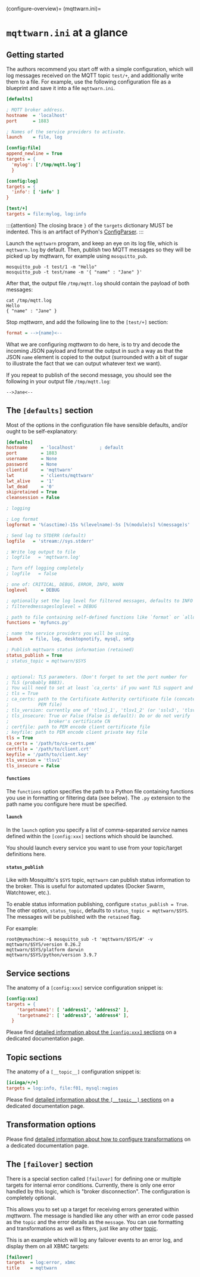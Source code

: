 (configure-overview)=
(mqttwarn.ini)=
# `mqttwarn.ini` at a glance

## Getting started

The authors recommend you start off with a simple configuration, which will log 
messages received on the MQTT topic `test/+`, and additionally write them to a
file. For example, use the following configuration file as a blueprint and save
it into a file `mqttwarn.ini`.

```ini
[defaults]

; MQTT broker address.
hostname  = 'localhost'
port      = 1883

; Names of the service providers to activate.
launch	  = file, log

[config:file]
append_newline = True
targets = {
  'mylog': ['/tmp/mqtt.log']
  }

[config:log]
targets = {
  'info': [ 'info' ]
}

[test/+]
targets = file:mylog, log:info
```

:::{attention}
The closing brace `}` of the `targets` dictionary MUST be indented. This is an
artifact of Python's [ConfigParser](inv:python#library/configparser).
:::

Launch the `mqttwarn` program, and keep an eye on its log file, which is 
`mqttwarn.log` by default. Then, publish two MQTT messages so they will be
picked up by mqttwarn, for example using `mosquitto_pub`.
```
mosquitto_pub -t test/1 -m "Hello"
mosquitto_pub -t test/name -m '{ "name" : "Jane" }'
```

After that, the output file `/tmp/mqtt.log` should contain the payload of both
messages:
```shell
cat /tmp/mqtt.log
Hello
{ "name" : "Jane" }
```

Stop _mqttwarn_, and add the following line to the `[test/+]` section:
```ini
format = -->{name}<--
```

What we are configuring _mqttwarn_ to do here, is to try and decode the incoming
JSON payload and format the output in such a way as that the JSON `name` element 
is copied to the output (surrounded with a bit of sugar to illustrate the fact 
that we can output whatever text we want).

If you repeat to publish of the second message, you should see the following in
your output file `/tmp/mqtt.log`:
```text
-->Jane<--
```

## The `[defaults]` section

Most of the options in the configuration file have sensible defaults, and/or ought to be self-explanatory:

```ini
[defaults]
hostname     = 'localhost'         ; default
port         = 1883
username     = None
password     = None
clientid     = 'mqttwarn'
lwt          = 'clients/mqttwarn'
lwt_alive    = '1'
lwt_dead     = '0'
skipretained = True
cleansession = False

; logging

; Log format
logformat = '%(asctime)-15s %(levelname)-5s [%(module)s] %(message)s'

; Send log to STDERR (default)
logfile   = 'stream://sys.stderr'

; Write log output to file
; logfile   = 'mqttwarn.log'

; Turn off logging completely
; logfile   = false

; one of: CRITICAL, DEBUG, ERROR, INFO, WARN
loglevel     = DEBUG

; optionally set the log level for filtered messages, defaults to INFO
; filteredmessagesloglevel = DEBUG

; path to file containing self-defined functions like `format` or `alldata`
functions = 'myfuncs.py'

; name the service providers you will be using.
launch   = file, log, desktopnotify, mysql, smtp

; Publish mqttwarn status information (retained)
status_publish = True
; status_topic = mqttwarn/$SYS


; optional: TLS parameters. (Don't forget to set the port number for
; TLS (probably 8883).
; You will need to set at least `ca_certs' if you want TLS support and
; tls = True
; ca_certs: path to the Certificate Authority certificate file (concatenated
;           PEM file)
; tls_version: currently one of 'tlsv1_1', 'tlsv1_2' (or 'sslv3', 'tlsv1' deprecated)
; tls_insecure: True or False (False is default): Do or do not verify
;               broker's certificate CN
; certfile: path to PEM encode client certificate file
; keyfile: path to PEM encode client private key file
tls = True
ca_certs = '/path/to/ca-certs.pem'
certfile = '/path/to/client.crt'
keyfile = '/path/to/client.key'
tls_version = 'tlsv1'
tls_insecure = False

```

#### `functions`

The `functions` option specifies the path to a Python file containing functions you use in formatting or filtering data (see below). The `.py` extension to the path name you configure here must be specified.

#### `launch`

In the `launch` option you specify a list of comma-separated _service_ names  
defined within the `[config:xxx]` sections which should be launched.

You should launch every service you want to use from your topic/target definitions here.

#### `status_publish`

Like with Mosquitto's `$SYS` topic, `mqttwarn` can publish status information to the broker.
This is useful for automated updates (Docker Swarm, Watchtower, etc.).

To enable status information publishing, configure `status_publish = True`. The other option,
`status_topic`, defaults to `status_topic = mqttwarn/$SYS`.
The messages will be published with the `retained` flag.

For example:
```
root@mymachine:~$ mosquitto_sub -t 'mqttwarn/$SYS/#' -v
mqttwarn/$SYS/version 0.26.2
mqttwarn/$SYS/platform darwin
mqttwarn/$SYS/python/version 3.9.7
```

## Service sections

The anatomy of a `[config:xxx]` service configuration snippet is:
```ini
[config:xxx]
targets = {
    'targetname1': [ 'address1', 'address2' ],
    'targetname2': [ 'address3', 'address4' ],
  }
```

Please find [detailed information about the `[config:xxx]` sections](#configure-service)
on a dedicated documentation page.

## Topic sections

The anatomy of a `[__topic__]` configuration snippet is:

```ini
[icinga/+/+]
targets = log:info, file:f01, mysql:nagios
```

Please find [detailed information about the `[__topic__]` sections](#configure-topic)
on a dedicated documentation page.

## Transformation options

Please find [detailed information about how to configure transformations](#configure-transformation)
on a dedicated documentation page.

## The `[failover]` section

There is a special section called `[failover]` for defining one or multiple
targets for internal error conditions. Currently, there is only one error 
handled by this logic, which is "broker disconnection". The configuration is
completely optional.

This allows you to set up a target for receiving errors generated within 
_mqttwarn_. The message is handled like any other with an error code passed as 
the `topic` and the error details as the `message`. You can use formatting and 
transformations as well as filters, just like any other [topic](#topics).

This is an example which will log any failover events to an error log, and 
display them on all XBMC targets:
```ini
[failover]
targets  = log:error, xbmc
title    = mqttwarn
```
